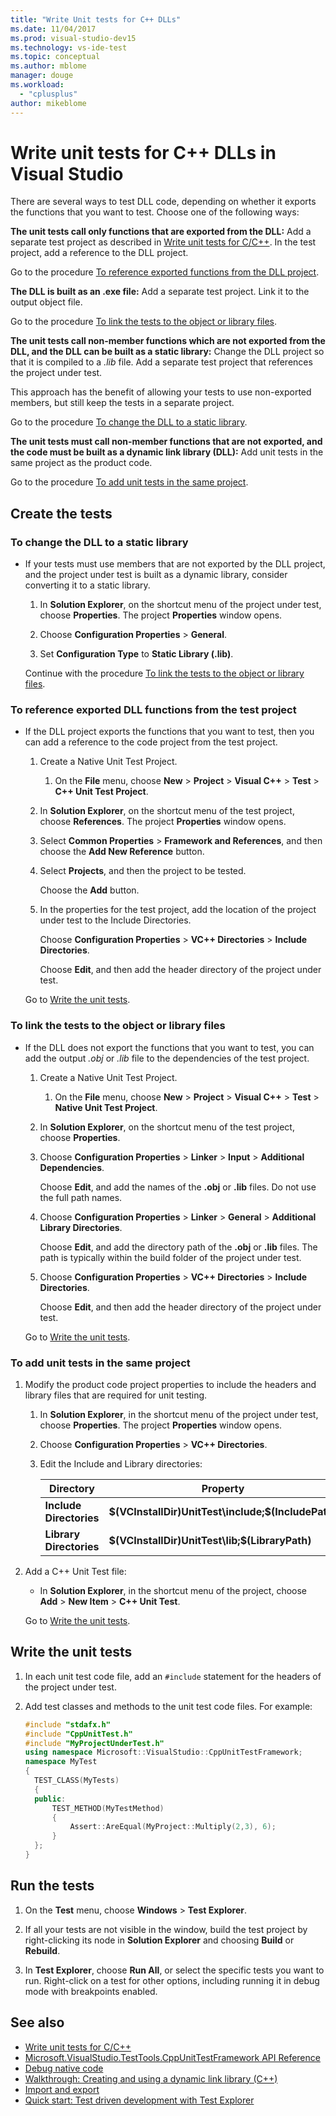```yaml
---
title: "Write Unit tests for C++ DLLs"
ms.date: 11/04/2017
ms.prod: visual-studio-dev15
ms.technology: vs-ide-test
ms.topic: conceptual
ms.author: mblome
manager: douge
ms.workload:
  - "cplusplus"
author: mikeblome
---
```

# Write unit tests for C++ DLLs in Visual Studio

 There are several ways to test DLL code, depending on whether it exports the functions that you want to test. Choose one of the following ways:

 **The unit tests call only functions that are exported from the DLL:**
 Add a separate test project as described in [Write unit tests for C/C++](writing-unit-tests-for-c-cpp.md). In the test project, add a reference to the DLL project.

 Go to the procedure [To reference exported functions from the DLL project](#projectRef).

 **The DLL is built as an .exe file:**
 Add a separate test project. Link it to the output object file.

 Go to the procedure [To link the tests to the object or library files](#objectRef).

 **The unit tests call non-member functions which are not exported from the DLL, and the DLL can be built as a static library:**
 Change the DLL project so that it is compiled to a *.lib* file. Add a separate test project that references the project under test.

 This approach has the benefit of allowing your tests to use non-exported members, but still keep the tests in a separate project.

 Go to the procedure [To change the DLL to a static library](#staticLink).

 **The unit tests must call non-member functions that are not exported, and the code must be built as a dynamic link library (DLL):**
 Add unit tests in the same project as the product code.

 Go to the procedure [To add unit tests in the same project](#sameProject).

## Create the tests

###  <a name="staticLink"></a> To change the DLL to a static library

- If your tests must use members that are not exported by the DLL project, and the project under test is built as a dynamic library, consider converting it to a static library.

  1.  In **Solution Explorer**, on the shortcut menu of the project under test, choose **Properties**. The project **Properties** window opens.

  2.  Choose **Configuration Properties** > **General**.

  3.  Set **Configuration Type** to **Static Library (.lib)**.

  Continue with the procedure [To link the tests to the object or library files](#objectRef).

###  <a name="projectRef"></a> To reference exported DLL functions from the test project

- If the DLL project exports the functions that you want to test, then you can add a reference to the code project from the test project.

  1.  Create a Native Unit Test Project.

      1.  On the **File** menu, choose **New** > **Project** > **Visual C++** > **Test** > **C++ Unit Test Project**.

  2.  In **Solution Explorer**, on the shortcut menu of the test project, choose **References**. The project **Properties** window opens.

  3.  Select **Common Properties** > **Framework and References**, and then choose the **Add New Reference** button.

  4.  Select **Projects**, and then the project to be tested.

       Choose the **Add** button.

  5.  In the properties for the test project, add the location of the project under test to the Include Directories.

       Choose **Configuration Properties** > **VC++ Directories** > **Include Directories**.

       Choose **Edit**, and then add the header directory of the project under test.

  Go to [Write the unit tests](#addTests).

###  <a name="objectRef"></a> To link the tests to the object or library files

- If the DLL does not export the functions that you want to test, you can add the output *.obj* or *.lib* file to the dependencies of the test project.

  1.  Create a Native Unit Test Project.

      1.  On the **File** menu, choose **New** > **Project** > **Visual C++** > **Test** > **Native Unit Test Project**.

  2.  In **Solution Explorer**, on the shortcut menu of the test project, choose **Properties**.

  3.  Choose **Configuration Properties** > **Linker** > **Input** > **Additional Dependencies**.

       Choose **Edit**, and add the names of the **.obj** or **.lib** files. Do not use the full path names.

  4.  Choose **Configuration Properties** > **Linker** > **General** > **Additional Library Directories**.

       Choose **Edit**, and add the directory path of the **.obj** or **.lib** files. The path is typically within the build folder of the project under test.

  5.  Choose **Configuration Properties** > **VC++ Directories** > **Include Directories**.

       Choose **Edit**, and then add the header directory of the project under test.

  Go to [Write the unit tests](#addTests).

###  <a name="sameProject"></a> To add unit tests in the same project

1. Modify the product code project properties to include the headers and library files that are required for unit testing.

   1.  In **Solution Explorer**, in the shortcut menu of the project under test, choose **Properties**. The project **Properties** window opens.

   2.  Choose **Configuration Properties** > **VC++ Directories**.

   3.  Edit the Include and Library directories:

       |Directory|Property|
       |-|-|
       |**Include Directories** | **$(VCInstallDir)UnitTest\include;$(IncludePath)**|
       |**Library Directories** | **$(VCInstallDir)UnitTest\lib;$(LibraryPath)**|

2. Add a C++ Unit Test file:

   -   In **Solution Explorer**, in the shortcut menu of the project, choose **Add** > **New Item** > **C++ Unit Test**.

   Go to [Write the unit tests](#addTests).

##  <a name="addTests"></a> Write the unit tests

1.  In each unit test code file, add an `#include` statement for the headers of the project under test.

2.  Add test classes and methods to the unit test code files. For example:

    ```cpp
    #include "stdafx.h"
    #include "CppUnitTest.h"
    #include "MyProjectUnderTest.h"
    using namespace Microsoft::VisualStudio::CppUnitTestFramework;
    namespace MyTest
    {
      TEST_CLASS(MyTests)
      {
      public:
          TEST_METHOD(MyTestMethod)
          {
              Assert::AreEqual(MyProject::Multiply(2,3), 6);
          }
      };
    }
    ```

## Run the tests

1.  On the **Test** menu, choose **Windows** > **Test Explorer**.

1. If all your tests are not visible in the window, build the test project by right-clicking its node in **Solution Explorer** and choosing **Build** or **Rebuild**.

1.  In **Test Explorer**, choose **Run All**, or select the specific tests you want to run. Right-click on a test for other options, including running it in debug mode with breakpoints enabled.

## See also

- [Write unit tests for C/C++](writing-unit-tests-for-c-cpp.md)
- [Microsoft.VisualStudio.TestTools.CppUnitTestFramework API Reference](../test/microsoft-visualstudio-testtools-cppunittestframework-api-reference.md)
- [Debug native code](../debugger/debugging-native-code.md)
- [Walkthrough: Creating and using a dynamic link library (C++)](/cpp/build/walkthrough-creating-and-using-a-dynamic-link-library-cpp)
- [Import and export](/cpp/build/importing-and-exporting)
- [Quick start: Test driven development with Test Explorer](../test/quick-start-test-driven-development-with-test-explorer.md)
